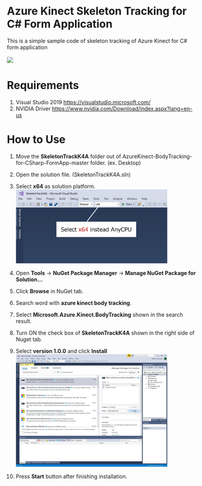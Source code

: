 

# Azure Kinect Skeleton Tracking for C# Form Application
This is a simple sample code of skeleton tracking of Azure Kinect for C# form application<br>
<br>
[![](https://img.youtube.com/vi/WVHB0FR52KI/0.jpg)](https://www.youtube.com/watch?v=WVHB0FR52KI)

# Requirements
1) Visual Studio 2019 https://visualstudio.microsoft.com/
2)  NVIDIA Driver https://www.nvidia.com/Download/index.aspx?lang=en-us

# How to Use
1) Move the <b>SkeletonTrackK4A</b> folder out of AzureKinect-BodyTracking-for-CSharp-FormApp-master folder. (ex. Desktop)
2) Open the solution file. (SkeletonTrackK4A.sln) <br>
3) Select <b>x64</b> as solution platform. <br> 
   <img src="https://github.com/TakashiYoshinaga/AzureKinect-BodyTracking-for-CSharp-FormApp/blob/master/image/01.png" alt="" width="400"><br>
4) Open <b>Tools</b> -> <b>NuGet Package Manager</b> -> <b>Manage NuGet Package for Solution...</b><br>
5) Click <b>Browse</b> in NuGet tab. <br>
6) Search word with <b>azure kinect body tracking</b>. <br>
7) Select <b>Microsoft.Azure.Kinect.BodyTracking</b> shown in the search result.<br>
8) Turn ON the check box of <b>SkeletonTrackK4A</b> shown in the right side of Nuget tab.<br>
9) Select <b>version 1.0.0</b> and click <b>Install</b><br>
 <img src="https://github.com/TakashiYoshinaga/AzureKinect-BodyTracking-for-CSharp-FormApp/blob/master/image/02.jpg" alt="" width="400"><br>

4) Press <b>Start</b> button after finishing installation.
